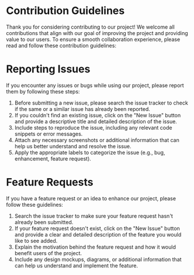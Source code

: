 # Contribution Guidelines

Thank you for considering contributing to our project! We welcome all contributions that align with our goal of improving the project and providing value to our users. To ensure a smooth collaboration experience, please read and follow these contribution guidelines:

# Reporting Issues

If you encounter any issues or bugs while using our project, please report them by following these steps:

1. Before submitting a new issue, please search the issue tracker to check if the same or a similar issue has already been reported.
2. If you couldn't find an existing issue, click on the "New Issue" button and provide a descriptive title and detailed description of the issue.
3. Include steps to reproduce the issue, including any relevant code snippets or error messages.
4. Attach any necessary screenshots or additional information that can help us better understand and resolve the issue.
5. Apply the appropriate labels to categorize the issue (e.g., bug, enhancement, feature request).
 
# Feature Requests

If you have a feature request or an idea to enhance our project, please follow these guidelines:

1. Search the issue tracker to make sure your feature request hasn't already been submitted.
2. If your feature request doesn't exist, click on the "New Issue" button and provide a clear and detailed description of the feature you would like to see added.
3. Explain the motivation behind the feature request and how it would benefit users of the project.
4. Include any design mockups, diagrams, or additional information that can help us understand and implement the feature.
